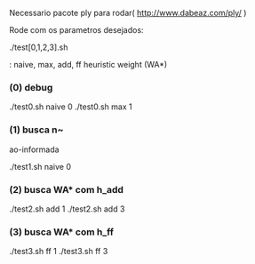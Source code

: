 Necessario pacote ply para rodar( http://www.dabeaz.com/ply/ )

Rode com os parametros desejados:

./test[0,1,2,3].sh <heuristic> <weight>

<heuristic>: naive, max, add, ff
<weight> heuristic weight (WA*)


### (0) debug

./test0.sh naive 0
./test0.sh max 1

### (1) busca n~
ao-informada

./test1.sh naive 0

### (2) busca WA* com h_add

./test2.sh add 1
./test2.sh add 3

### (3) busca WA* com h_ff

./test3.sh ff 1
./test3.sh ff 3